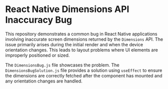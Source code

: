 # React Native Dimensions API Inaccuracy Bug

This repository demonstrates a common bug in React Native applications involving inaccurate screen dimensions returned by the `Dimensions` API.  The issue primarily arises during the initial render and when the device orientation changes. This leads to layout problems where UI elements are improperly positioned or sized.

The `DimensionsBug.js` file showcases the problem. The `DimensionsBugSolution.js` file provides a solution using `useEffect` to ensure the dimensions are correctly fetched after the component has mounted and any orientation changes are handled.